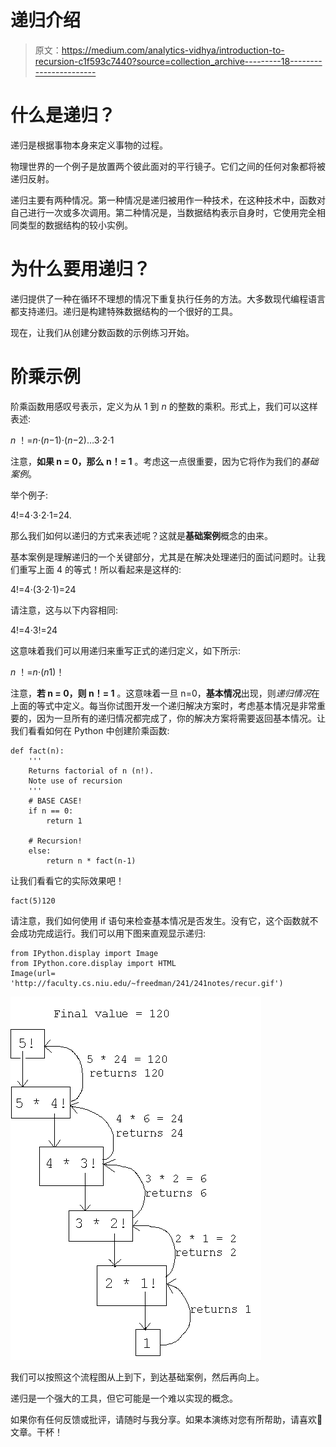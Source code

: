 # 递归介绍

> 原文：<https://medium.com/analytics-vidhya/introduction-to-recursion-c1f593c7440?source=collection_archive---------18----------------------->

# 什么是递归？

递归是根据事物本身来定义事物的过程。

物理世界的一个例子是放置两个彼此面对的平行镜子。它们之间的任何对象都将被递归反射。

递归主要有两种情况。第一种情况是递归被用作一种技术，在这种技术中，函数对自己进行一次或多次调用。第二种情况是，当数据结构表示自身时，它使用完全相同类型的数据结构的较小实例。

# 为什么要用递归？

递归提供了一种在循环不理想的情况下重复执行任务的方法。大多数现代编程语言都支持递归。递归是构建特殊数据结构的一个很好的工具。

现在，让我们从创建分数函数的示例练习开始。

# 阶乘示例

阶乘函数用感叹号表示，定义为从 1 到 *n* 的整数的乘积。形式上，我们可以这样表述:

*n* ！=*n*⋅(*n*−1)⋅(*n*−2)…3⋅2⋅1

注意，**如果 n = 0，那么 n！= 1** 。考虑这一点很重要，因为它将作为我们的*基础案例*。

举个例子:

4!=4⋅3⋅2⋅1=24.

那么我们如何以递归的方式来表述呢？这就是**基础案例**概念的由来。

基本案例是理解递归的一个关键部分，尤其是在解决处理递归的面试问题时。让我们重写上面 4 的等式！所以看起来是这样的:

4!=4⋅(3⋅2⋅1)=24

请注意，这与以下内容相同:

4!=4⋅3!=24

这意味着我们可以用递归来重写正式的递归定义，如下所示:

*n* ！=*n*⋅(*n*1)！

注意，**若 n = 0，则 n！= 1** 。这意味着一旦 n=0，**基本情况**出现，则*递归情况*在上面的等式中定义。每当你试图开发一个递归解决方案时，考虑基本情况是非常重要的，因为一旦所有的递归情况都完成了，你的解决方案将需要返回基本情况。让我们看看如何在 Python 中创建阶乘函数:

```
def fact(n):
    '''
    Returns factorial of n (n!).
    Note use of recursion
    '''
    # BASE CASE!
    if n == 0:
        return 1

    # Recursion!
    else:
        return n * fact(n-1)
```

让我们看看它的实际效果吧！

```
fact(5)120
```

请注意，我们如何使用 if 语句来检查基本情况是否发生。没有它，这个函数就不会成功完成运行。我们可以用下图来直观显示递归:

```
from IPython.display import Image
from IPython.core.display import HTML 
Image(url= 'http://faculty.cs.niu.edu/~freedman/241/241notes/recur.gif')
```

![](img/aa3c1ed42d27282c189294882cb57cf2.png)

我们可以按照这个流程图从上到下，到达基础案例，然后再向上。

递归是一个强大的工具，但它可能是一个难以实现的概念。

如果你有任何反馈或批评，请随时与我分享。如果本演练对您有所帮助，请喜欢👏文章。干杯！